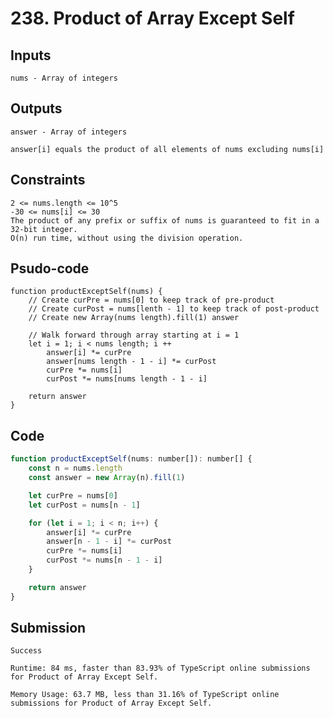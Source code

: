 # 238. Product of Array Except Self
## Inputs

    nums - Array of integers

## Outputs

    answer - Array of integers
    
    answer[i] equals the product of all elements of nums excluding nums[i]

## Constraints

    2 <= nums.length <= 10^5
    -30 <= nums[i] <= 30
    The product of any prefix or suffix of nums is guaranteed to fit in a 32-bit integer.
    O(n) run time, without using the division operation.

## Psudo-code

    function productExceptSelf(nums) {
        // Create curPre = nums[0] to keep track of pre-product
        // Create curPost = nums[lenth - 1] to keep track of post-product
        // Create new Array(nums length).fill(1) answer

        // Walk forward through array starting at i = 1
        let i = 1; i < nums length; i ++
            answer[i] *= curPre
            answer[nums length - 1 - i] *= curPost
            curPre *= nums[i]
            curPost *= nums[nums length - 1 - i]
    
        return answer
    }

## Code

```js
function productExceptSelf(nums: number[]): number[] {
    const n = nums.length
    const answer = new Array(n).fill(1)

    let curPre = nums[0]
    let curPost = nums[n - 1]

    for (let i = 1; i < n; i++) {
        answer[i] *= curPre
        answer[n - 1 - i] *= curPost
        curPre *= nums[i]
        curPost *= nums[n - 1 - i]
    }

    return answer
}
```

## Submission

    Success

    Runtime: 84 ms, faster than 83.93% of TypeScript online submissions for Product of Array Except Self.

    Memory Usage: 63.7 MB, less than 31.16% of TypeScript online submissions for Product of Array Except Self.